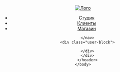 <!DOCTYPE html>
<html lang="ru">
    <head>
        <meta charset="utf-8">
        <title>Nerd's магазин готовых макетов</title>
    </head>
        <body>
        <header class="maim-header">
        <div class="container">
        <a href="http://nerds.ru">
        <img src="logo.png" alt="Лого">
        </a>
        <nav class="main-navigation">
        <ul>
        <li>
        <a href="#">Студия</a>
        </li>
        <li>
        <a href="#">Клиенты</a>
        </li>
        <li>
        <a href="#">Магазин</a>
        </li>
        </ul>
        
        </nav>
        <div class="user-block">
        
        </div>
        </div>
        </header>
    </body>
</html>